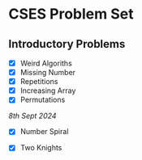 # CSES Problem Set

## Introductory Problems
- [x] Weird Algoriths
- [x] Missing Number 
- [x] Repetitions
- [x] Increasing Array
- [x] Permutations 

*8th Sept 2024*
- [x] Number Spiral
- [x] Two Knights

